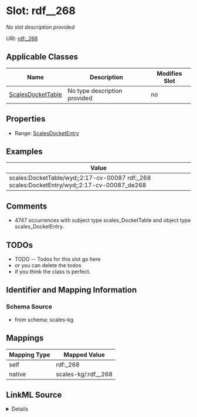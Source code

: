 

# Slot: rdf__268


_No slot description provided_





URI: [rdf:_268](http://www.w3.org/1999/02/22-rdf-syntax-ns#_268)



<!-- no inheritance hierarchy -->





## Applicable Classes

| Name | Description | Modifies Slot |
| --- | --- | --- |
| [ScalesDocketTable](../classes/ScalesDocketTable.md) | No type description provided |  no  |







## Properties

* Range: [ScalesDocketEntry](../classes/ScalesDocketEntry.md)






## Examples

| Value |
| --- |
| scales:DocketTable/wyd;;2:17-cv-00087 rdf:_268 scales:DocketEntry/wyd;;2:17-cv-00087_de268 |

## Comments

* 4747 occurrences with subject type scales_DocketTable and object type scales_DocketEntry.

## TODOs

* TODO -- Todos for this slot go here
* or you can delete the todos
* if you think the class is perfect.

## Identifier and Mapping Information







### Schema Source


* from schema: scales-kg




## Mappings

| Mapping Type | Mapped Value |
| ---  | ---  |
| self | rdf:_268 |
| native | scales-kg/:rdf__268 |




## LinkML Source

<details>
```yaml
name: rdf__268
description: No slot description provided
todos:
- TODO -- Todos for this slot go here
- or you can delete the todos
- if you think the class is perfect.
comments:
- 4747 occurrences with subject type scales_DocketTable and object type scales_DocketEntry.
examples:
- value: scales:DocketTable/wyd;;2:17-cv-00087 rdf:_268 scales:DocketEntry/wyd;;2:17-cv-00087_de268
from_schema: scales-kg
rank: 1000
slot_uri: rdf:_268
alias: rdf__268
domain_of:
- scales_DocketTable
range: scales_DocketEntry

```
</details>
